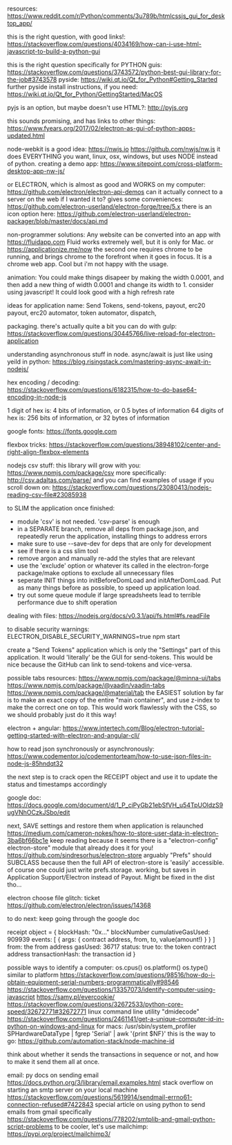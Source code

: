 resources:
https://www.reddit.com/r/Python/comments/3u789b/htmlcssjs_gui_for_desktop_app/

this is the right question, with good links!:
https://stackoverflow.com/questions/4034169/how-can-i-use-html-javascript-to-build-a-python-gui

this is the right question specifically for PYTHON guis:
https://stackoverflow.com/questions/3743572/python-best-gui-library-for-the-job#3743578
pyside:
https://wiki.qt.io/Qt_for_Python#Getting_Started
further pyside install instructions, if you need:
https://wiki.qt.io/Qt_for_Python/GettingStarted/MacOS


pyjs is an option, but maybe doesn't use HTML?:
http://pyjs.org

this sounds promising, and has links to other things:
https://www.fyears.org/2017/02/electron-as-gui-of-python-apps-updated.html

node-webkit is a good idea:
https://nwjs.io
https://github.com/nwjs/nw.js
it does EVERYTHING you want, linux, osx, windows, but uses NODE instead of python.
creating a demo app:
https://www.sitepoint.com/cross-platform-desktop-app-nw-js/

or ELECTRON, which is almost as good and WORKS on my computer:
https://github.com/electron/electron-api-demos
can it actually connect to a server on the web if I wanted it to?
gives some conveniences:
https://github.com/electron-userland/electron-forge/tree/5.x
there is an icon option here:
https://github.com/electron-userland/electron-packager/blob/master/docs/api.md

non-programmer solutions:
Any website can be converted into an app with
https://fluidapp.com
Fluid works extremely well, but it is only for Mac.
or
https://applicationize.me/now
the second one requires chrome to be running, and brings chrome to the forefront when it goes in focus.  It is a chrome web app.  Cool but i'm not happy with the usage.


animation:
You could make things disapeer by making the width 0.0001, and then add a new thing of width 0.0001 and change its width to 1.
consider using javascript!
It could look good with a high refresh rate

ideas for application name:
Send Tokens, send-tokens, payout, erc20 payout, erc20 automator, token automator, dispatch,

packaging.  there's actually quite a bit you can do with gulp:
https://stackoverflow.com/questions/30445766/live-reload-for-electron-application

understanding asynchronous stuff in node.  async/await is just like using yeild in python:
https://blog.risingstack.com/mastering-async-await-in-nodejs/

hex encoding / decoding:
https://stackoverflow.com/questions/6182315/how-to-do-base64-encoding-in-node-js

1 digit of hex is:
4 bits of information, or 0.5 bytes of information
64 digits of hex is:
256 bits of information, or 32 bytes of information

google fonts:
https://fonts.google.com

flexbox tricks:
https://stackoverflow.com/questions/38948102/center-and-right-align-flexbox-elements

nodejs csv stuff:
this library will grow with you:
https://www.npmjs.com/package/csv
more specifically:
http://csv.adaltas.com/parse/
and you can find examples of usage if you scroll down on:
https://stackoverflow.com/questions/23080413/nodejs-reading-csv-file#23085938

to SLIM the application once finished:
  * module 'csv' is not needed.  'csv-parse' is enough
  * in a SEPARATE branch, remove all deps from package.json, and repeatedly rerun the application, installing things to address errors
  * make sure to use --save-dev for deps that are only for development
  * see if there is a css slim tool
  * remove argon and manually re-add the styles that are relevant
  * use the 'exclude' option or whatever its called in the electron-forge package/make options to exclude all unnecessary files
  * seperate INIT things into initBeforeDomLoad and initAfterDomLoad.  Put as many things before as possible, to speed up application load.
  * try out some queue module if large spreadsheets lead to terrible performance due to shift operation

dealing with files:
https://nodejs.org/docs/v0.3.1/api/fs.html#fs.readFile

to disable security warnings:
ELECTRON_DISABLE_SECURITY_WARNINGS=true npm start

create a "Send Tokens" application which is only the "Settings" part of this application.  It would 'literally' be the GUI for send-tokens.  This would be nice because the GitHub can link to send-tokens and vice-versa.

possible tabs resources:
https://www.npmjs.com/package/@minna-ui/tabs
https://www.npmjs.com/package/@vaadin/vaadin-tabs
https://www.npmjs.com/package/@material/tab
the EASIEST solution by far is to make an exact copy of the entire "main container", and use z-index to make the correct one on top.  This would work flawlessly with the CSS, so we should probably just do it this way!

electron + angular:
https://www.intertech.com/Blog/electron-tutorial-getting-started-with-electron-and-angular-cli/

how to read json synchronously or asynchronously:
https://www.codementor.io/codementorteam/how-to-use-json-files-in-node-js-85hndqt32

the next step is to crack open the RECEIPT object and use it to update the status and timestamps accordingly

google doc:
https://docs.google.com/document/d/1_P_ciPyGb21ebSfVH_u54TpUOldzS9ugVNhOCzkJSbo/edit

next, SAVE settings and restore them when application is relaunched
https://medium.com/cameron-nokes/how-to-store-user-data-in-electron-3ba6bf66bc1e
keep reading because it seems there is a "electron-config" electron-store" module that already does it for you!
https://github.com/sindresorhus/electron-store
arguably "Prefs" should SUBCLASS because then the full API of electron-store is 'easily' accessible.  of course one could just write prefs.storage.
working, but saves in Application Support/Electron instead of Payout.  Might be fixed in the dist tho...

electron choose file glitch:
ticket
https://github.com/electron/electron/issues/14368

to do next:
keep going through the google doc

receipt object = {
	blockHash: "0x..."
	blockNumber
	cumulativeGasUsed: 909939
	events: [
		{
		args: {
			contract address, from, to, value(amount!)
			}
		}
	]
	from: the from address
	gasUsed: 36717
	status: true
	to: the token contract address
	transactionHash: the transaction id
}

possible ways to identify a computer:
os.cpus()
os.platform()
os.type() similar to platform
https://stackoverflow.com/questions/98516/how-do-i-obtain-equipment-serial-numbers-programmatically#98546
https://stackoverflow.com/questions/13357073/identify-computer-using-javascript
https://samy.pl/evercookie/
https://stackoverflow.com/questions/32672533/python-core-speed/32672771#32672771
linux command line utility "dmidecode"
https://stackoverflow.com/questions/2461141/get-a-unique-computer-id-in-python-on-windows-and-linux
for macs:
/usr/sbin/system_profiler SPHardwareDataType | fgrep 'Serial' | awk '{print $NF}'
this is the way to go:
https://github.com/automation-stack/node-machine-id


think about whether it sends the transactions in sequence or not, and how to make it send them all at once.

email:
py docs on sending email
https://docs.python.org/3/library/email.examples.html
stack overflow on starting an smtp server on your local machine
https://stackoverflow.com/questions/5619914/sendmail-errno61-connection-refused#7422843
special article on using python to send emails from gmail specifically
https://stackoverflow.com/questions/778202/smtplib-and-gmail-python-script-problems
to be cooler, let's use mailchimp:
https://pypi.org/project/mailchimp3/

